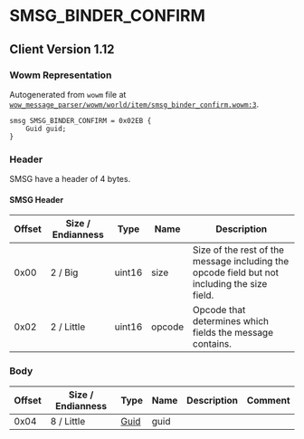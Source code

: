 # SMSG_BINDER_CONFIRM

## Client Version 1.12

### Wowm Representation

Autogenerated from `wowm` file at [`wow_message_parser/wowm/world/item/smsg_binder_confirm.wowm:3`](https://github.com/gtker/wow_messages/tree/main/wow_message_parser/wowm/world/item/smsg_binder_confirm.wowm#L3).
```rust,ignore
smsg SMSG_BINDER_CONFIRM = 0x02EB {
    Guid guid;
}
```
### Header

SMSG have a header of 4 bytes.

#### SMSG Header

| Offset | Size / Endianness | Type   | Name   | Description |
| ------ | ----------------- | ------ | ------ | ----------- |
| 0x00   | 2 / Big           | uint16 | size   | Size of the rest of the message including the opcode field but not including the size field.|
| 0x02   | 2 / Little        | uint16 | opcode | Opcode that determines which fields the message contains.|

### Body

| Offset | Size / Endianness | Type | Name | Description | Comment |
| ------ | ----------------- | ---- | ---- | ----------- | ------- |
| 0x04 | 8 / Little | [Guid](../spec/packed-guid.md) | guid |  |  |

